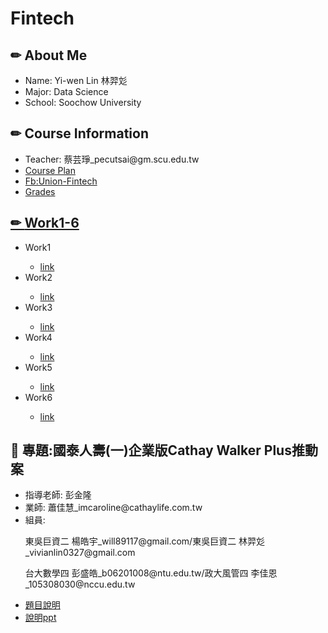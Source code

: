 # Fintech
<h2>&#x270F; About Me</h2>
 <ul>
  <li>Name: Yi-wen Lin 林羿彣</li>
  <li>Major: Data Science</li>
  <li>School: Soochow University</li>
 </ul>
<h2>&#x270F; Course Information</h2>
 <ul>
  <li>Teacher: 蔡芸琤_pecutsai@gm.scu.edu.tw</li>
  <li><a href="http://doc.sys.scu.edu.tw/teachplanHtml/1092/1092BDM21301.html">Course Plan</a></li>
  <li><a href="https://www.facebook.com/Union-FinTech-101521661481885">Fb:Union-Fintech</a></li>
  <li><a href="https://docs.google.com/spreadsheets/u/1/d/19zVTnEKT4-yo4CVhMYEkP6iGacUsVwxU35vEMthmKrI/edit#gid=0">Grades</li>
 </ul>
<h2>&#x270F;  <a href="https://docs.google.com/presentation/d/1RCUnZUk5qfb_ukjVjv5ievIR-3ZHs6Do/edit#slide=id.p12">Work1-6</a></h2>
  <ul>
   <li>Work1</li>
   <ul>
   <li><a href="https://github.com/yiwenlin0327/Fintech/blob/main/HW/20210308Cloud_Computing.md">link</a></li>
   </ul>
   <li>Work2</li>
   <ul>
   <li><a href="">link</a></li>
   </ul>
   <li>Work3</li>
   <ul>
   <li><a href="">link</a></li>
   </ul>
   <li>Work4</li>
   <ul>
   <li><a href="">link</a></li>
   </ul>
   <li>Work5</li>
   <ul>
   <li><a href="">link</a></li>
   </ul>
   <li>Work6</li>
   <ul>
   <li><a href="">link</a></li>
   </ul>
  </ul>
<h2>&#x1F4DD; 專題:國泰人壽(一)企業版Cathay Walker Plus推動案</h2>
<ul>
 <li>指導老師: 彭金隆</li>
 <li>業師: 蕭佳慧_imcaroline@cathaylife.com.tw</li>
 <li>組員:</li>
 <p>東吳巨資二 楊皓宇_will89117@gmail.com/東吳巨資二 林羿彣_vivianlin0327@gmail.com</p>
 <p>台大數學四 彭盛皓_b06201008@ntu.edu.tw/政大風管四 李佳恩_105308030@nccu.edu.tw</p>
 <li><a href="https://docs.google.com/spreadsheets/d/1TOt1oxTvXnUgcdJFwg7Y29jYtDaC_svoLRFdPjPu8J8/edit#gid=694081390">題目說明</a></li>
 <li><a href="https://drive.google.com/file/d/1PE5uE8_4QL-MDYs1O2ZuWhWQJBtct3QA/view">說明ppt</a></li>
</ul>
  

